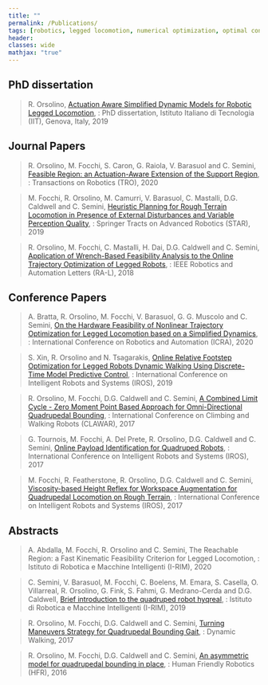 ```yaml
---
title: ""
permalink: /Publications/
tags: [robotics, legged locomotion, numerical optimization, optimal control]
header:
classes: wide
mathjax: "true"
---
```


## PhD dissertation

>  R. Orsolino, [Actuation Aware Simplified Dynamic Models for Robotic Legged Locomotion](https://github.com/orsoromeo/orsoromeo.github.io/blob/master/assets/pdfs/PhdThesisOrsolino.pdf),
: PhD dissertation, Istituto Italiano di Tecnologia (IIT), Genova, Italy, 2019

## Journal Papers

>  R. Orsolino, M. Focchi, S. Caron, G. Raiola, V. Barasuol and C. Semini, [Feasible Region: an Actuation-Aware Extension of the Support Region](https://arxiv.org/abs/1903.07999),
: Transactions on Robotics (TRO), 2020

>  M. Focchi, R. Orsolino, M. Camurri, V. Barasuol, C. Mastalli, D.G. Caldwell and C. Semini, [Heuristic Planning for Rough Terrain Locomotion in Presence of External Disturbances and Variable Perception Quality](https://arxiv.org/abs/1805.10238),
: Springer Tracts on Advanced Robotics (STAR), 2019

>  R. Orsolino, M. Focchi, C. Mastalli, H. Dai, D.G. Caldwell and C. Semini, [Application of Wrench-Based Feasibility Analysis to the Online Trajectory Optimization of Legged Robots](https://iit-dlslab.github.io/papers/orsolino18ral.pdf),
: IEEE Robotics and Automation Letters (RA-L), 2018

## Conference Papers

>  A. Bratta, R. Orsolino, M. Focchi, V. Barasuol, G. G. Muscolo and C. Semini, [On the Hardware Feasibility of Nonlinear Trajectory Optimization for Legged Locomotion based on a Simplified Dynamics](https://arxiv.org/abs/1910.06855),
: International Conference on Robotics and Automation (ICRA), 2020

>  S. Xin, R. Orsolino and N. Tsagarakis, [Online Relative Footstep Optimization for Legged Robots Dynamic Walking Using Discrete-Time Model Predictive Control](https://ieeexplore.ieee.org/document/8968028),
: International Conference on Intelligent Robots and Systems (IROS), 2019

>  R. Orsolino, M. Focchi, D.G. Caldwell and C. Semini, [A Combined Limit Cycle - Zero Moment Point Based Approach for Omni-Directional Quadrupedal Bounding](https://iit-dlslab.github.io/papers/orsolino17clawar.pdf),
: International Conference on Climbing and Walking Robots (CLAWAR), 2017

>  G. Tournois, M. Focchi, A. Del Prete, R. Orsolino, D.G. Caldwell and C. Semini, [Online Payload Identification for Quadruped Robots](https://hal.archives-ouvertes.fr/hal-01575033/document),
: International Conference on Intelligent Robots and Systems (IROS), 2017

>  M. Focchi, R. Featherstone, R. Orsolino, D.G. Caldwell and C. Semini, [Viscosity-based Height Reflex for Workspace Augmentation for Quadrupedal Locomotion on Rough Terrain](https://iit-dlslab.github.io/papers/focchi17iros.pdf),
: International Conference on Intelligent Robots and Systems (IROS), 2017

## Abstracts

>  A. Abdalla, M. Focchi, R. Orsolino and C. Semini, The Reachable Region: a Fast Kinematic Feasibility Criterion for Legged Locomotion, 
: Istituto di Robotica e Macchine Intelligenti (I-RIM), 2020

>  C. Semini, V. Barasuol, M. Focchi, C. Boelens, M. Emara, S. Casella, O. Villarreal, R. Orsolino, G. Fink, S. Fahmi, G. Medrano-Cerda and D.G. Caldwell, [Brief introduction to the quadruped robot hyqreal](https://iit-dlslab.github.io/papers/irim19semini_final.pdf), 
: Istituto di Robotica e Macchine Intelligenti (I-RIM), 2019

>  R. Orsolino, M. Focchi, D.G. Caldwell and C. Semini, [Turning Maneuvers Strategy for Quadrupedal Bounding Gait](http://ruina.tam.cornell.edu/dynwalk17abstracts/300-romeo%20orsolino%20-%20.pdf), 
: Dynamic Walking, 2017

>  R. Orsolino, M. Focchi, D.G. Caldwell and C. Semini, [An asymmetric model for quadrupedal bounding in place](https://www.academia.edu/download/49430672/Romeo_Orsolino_hfr16.pdf), 
: Human Friendly Robotics (HFR), 2016